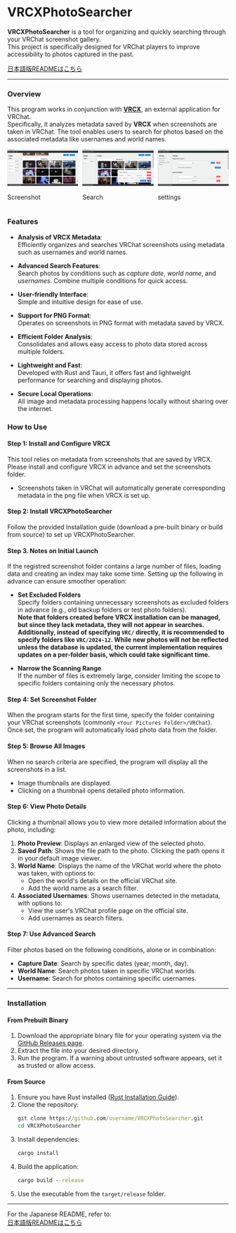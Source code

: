 # VRCXPhotoSearcher

**VRCXPhotoSearcher** is a tool for organizing and quickly searching through your VRChat screenshot gallery.  
This project is specifically designed for VRChat players to improve accessibility to photos captured in the past.

[日本語版READMEはこちら](./README.ja.md)

---

### Overview

This program works in conjunction with **[VRCX](https://github.com/vrcx-team/VRCX/)**, an external application for VRChat.  
Specifically, it analyzes metadata saved by **VRCX** when screenshots are taken in VRChat. The tool enables users to search for photos based on the associated metadata like usernames and world names.

<div style="display: flex; gap: 10px;">
  <div>
    <img src="./screenshots/topscreenshot.png" alt="Screenshot 1" width="200">
    <p>Screenshot</p>
  </div>
  <div>
    <img src="./screenshots/search.png" alt="Screenshot 2" width="200">
    <p>Search</p>
  </div>
  <div>
    <img src="./screenshots/settings.png" alt="Screenshot 3" width="200">
    <p>settings</p>
  </div>
</div>

### Features

- **Analysis of VRCX Metadata**:  
  Efficiently organizes and searches VRChat screenshots using metadata such as usernames and world names.

- **Advanced Search Features**:  
  Search photos by conditions such as _capture date_, _world name_, and _usernames_. Combine multiple conditions for quick access.

- **User-friendly Interface**:  
  Simple and intuitive design for ease of use.

- **Support for PNG Format**:  
  Operates on screenshots in PNG format with metadata saved by VRCX.

- **Efficient Folder Analysis**:  
  Consolidates and allows easy access to photo data stored across multiple folders.

- **Lightweight and Fast**:  
  Developed with Rust and Tauri, it offers fast and lightweight performance for searching and displaying photos.

- **Secure Local Operations**:  
  All image and metadata processing happens locally without sharing over the internet.

### How to Use

#### Step 1: Install and Configure VRCX

This tool relies on metadata from screenshots that are saved by VRCX. Please install and configure VRCX in advance and set the screenshots folder.

- Screenshots taken in VRChat will automatically generate corresponding metadata in the png file when VRCX is set up.

#### Step 2: Install VRCXPhotoSearcher

Follow the provided installation guide (download a pre-built binary or build from source) to set up VRCXPhotoSearcher.

#### Step 3. **Notes on Initial Launch**

If the registred screenshot folder contains a large number of files, loading data and creating an index may take some time. Setting up the following in advance can ensure smoother operation:

- **Set Excluded Folders**  
  Specify folders containing unnecessary screenshots as excluded folders in advance (e.g., old backup folders or test photo folders).  
  **Note that folders created before VRCX installation can be managed, but since they lack metadata, they will not appear in searches.**  
  **Additionally, instead of specifying `VRC/` directly, it is recommended to specify folders like `VRC/2024-12`. While new photos will not be reflected unless the database is updated, the current implementation requires updates on a per-folder basis, which could take significant time.**

- **Narrow the Scanning Range**  
  If the number of files is extremely large, consider limiting the scope to specific folders containing only the necessary photos.


#### Step 4: Set Screenshot Folder

When the program starts for the first time, specify the folder containing your VRChat screenshots (commonly `<Your Pictures Folder>/VRChat`). Once set, the program will automatically load photo data from the folder.


#### Step 5: Browse All Images

When no search criteria are specified, the program will display all the screenshots in a list.

- Image thumbnails are displayed.
- Clicking on a thumbnail opens detailed photo information.

#### Step 6: View Photo Details

Clicking a thumbnail allows you to view more detailed information about the photo, including:

1. **Photo Preview**: Displays an enlarged view of the selected photo.
2. **Saved Path**: Shows the file path to the photo. Clicking the path opens it in your default image viewer.
3. **World Name**: Displays the name of the VRChat world where the photo was taken, with options to:
   - Open the world's details on the official VRChat site.
   - Add the world name as a search filter.
4. **Associated Usernames**: Shows usernames detected in the metadata, with options to:
   - View the user's VRChat profile page on the official site.
   - Add usernames as search filters.

#### Step 7: Use Advanced Search

Filter photos based on the following conditions, alone or in combination:

- **Capture Date**: Search by specific dates (year, month, day).
- **World Name**: Search photos taken in specific VRChat worlds.
- **Username**: Search for photos containing specific usernames.

---

### Installation

#### From Prebuilt Binary

1. Download the appropriate binary file for your operating system via the [GitHub Releases page](https://github.com/Saffrontea/VRCXPhotoSearcher/releases).
2. Extract the file into your desired directory.
3. Run the program. If a warning about untrusted software appears, set it as trusted or allow access.

#### From Source

1. Ensure you have Rust installed ([Rust Installation Guide](https://www.rust-lang.org/tools/install)).
2. Clone the repository:
   ```cmd
   git clone https://github.com/username/VRCXPhotoSearcher.git
   cd VRCXPhotoSearcher
   ```
3. Install dependencies:
   ```cmd
   cargo install
   ```
4. Build the application:
   ```cmd
   cargo build --release
   ```
5. Use the executable from the `target/release` folder.

---

For the Japanese README, refer to:  
[日本語版READMEはこちら](./README.ja.md)
